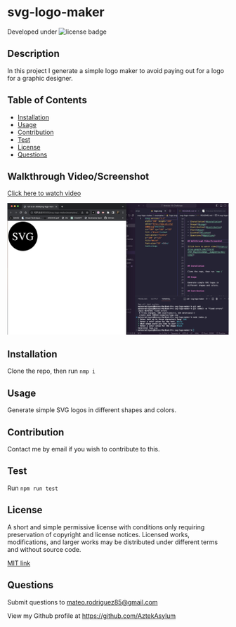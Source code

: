 # svg-logo-maker

Developed under ![license badge](https://img.shields.io/badge/License-MIT-blue.svg)

## Description

In this project I generate a simple logo maker to avoid paying out for a logo for a graphic designer.

## Table of Contents

- [Installation](#installation)
- [Usage](#usage)
- [Contribution](#contribution)
- [Test](#test)
- [License](#license)
- [Questions](#questions)

## Walkthrough Video/Screenshot

[Click here to watch video](https://drive.google.com/file/d/1TKF_MSqzSVxvbKbDL__OuWpI87Ja-M2z/view/)

![Screenshot](./assets/Screenshot%202023-09-22%20at%204.51.35%20PM.png)

## Installation

Clone the repo, then run `nmp i`

## Usage

Generate simple SVG logos in different shapes and colors.

## Contribution

Contact me by email if you wish to contribute to this.

## Test

Run `npm run test`

## License

A short and simple permissive license with conditions only requiring preservation of copyright and license notices. Licensed works, modifications, and larger works may be distributed under different terms and without source code.

[MIT link](https://choosealicense.com/licenses/mit/)

## Questions

Submit questions to mateo.rodriguez85@gmail.com

View my Github profile at https://github.com/AztekAsylum
